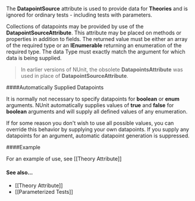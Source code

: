 The <b>DatapointSource</b> attribute is used
to provide data for <b>Theories</b> and is ignored for ordinary
tests - including tests with parameters.
   
Collections of datapoints may be provided by use of the <b>DatapointSourceAttribute</b>.
This attribute may be placed on methods or
properties in addition to fields. The returned value must be
either an array of the required type or an <b>IEnumerable<T></b> returning an enumeration
of the required type. The data Type must exactly match the argument 
for which data is being supplied.
   
> In earlier versions of NUnit, the obsolete <b>DatapointsAttribute</b>
> was used in place of <b>DatapointSourceAttribute</b>.
   
####Automatically Supplied Datapoints

It is normally not necessary to specify datapoints for 
<b>boolean</b> or <b>enum</b> arguments.
NUnit automatically supplies values of <b>true</b> 
and <b>false</b> for <b>boolean</b> arguments and will supply all 
defined values of any enumeration.
   
If for some reason you don't wish to use all possible values, you
can override this behavior by supplying your own datapoints. If you
supply any datapoints for an argument, automatic datapoint generation 
is suppressed.
   
####Example

For an example of use, see [[Theory Attribute]]
   
<h4>See also...</h4>

 * [[Theory Attribute]]
 * [[Parameterized Tests]]
   
